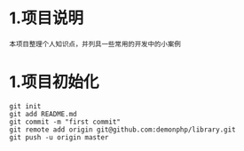 # 1.项目说明
    本项目整理个人知识点，并列具一些常用的开发中的小案例

# 1.项目初始化
    git init
    git add README.md
    git commit -m "first commit"
    git remote add origin git@github.com:demonphp/library.git
    git push -u origin master

